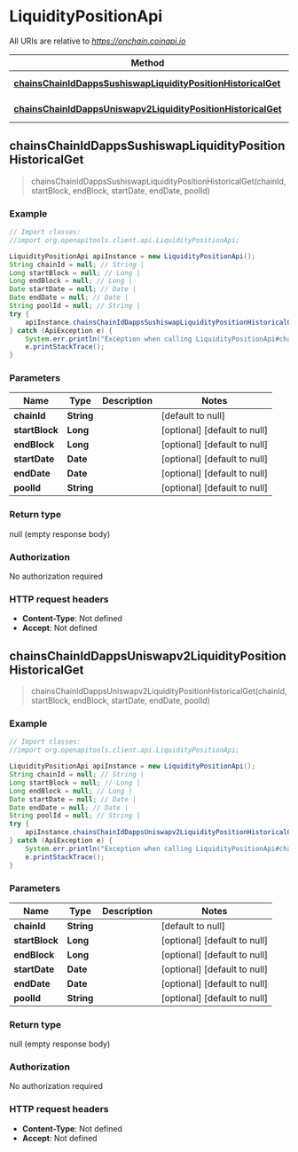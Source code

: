 # LiquidityPositionApi

All URIs are relative to *https://onchain.coinapi.io*

Method | HTTP request | Description
------------- | ------------- | -------------
[**chainsChainIdDappsSushiswapLiquidityPositionHistoricalGet**](LiquidityPositionApi.md#chainsChainIdDappsSushiswapLiquidityPositionHistoricalGet) | **GET** /chains/{chain_id}/dapps/sushiswap/liquidityPosition/historical | 
[**chainsChainIdDappsUniswapv2LiquidityPositionHistoricalGet**](LiquidityPositionApi.md#chainsChainIdDappsUniswapv2LiquidityPositionHistoricalGet) | **GET** /chains/{chain_id}/dapps/uniswapv2/liquidityPosition/historical | 



## chainsChainIdDappsSushiswapLiquidityPositionHistoricalGet

> chainsChainIdDappsSushiswapLiquidityPositionHistoricalGet(chainId, startBlock, endBlock, startDate, endDate, poolId)



### Example

```java
// Import classes:
//import org.openapitools.client.api.LiquidityPositionApi;

LiquidityPositionApi apiInstance = new LiquidityPositionApi();
String chainId = null; // String | 
Long startBlock = null; // Long | 
Long endBlock = null; // Long | 
Date startDate = null; // Date | 
Date endDate = null; // Date | 
String poolId = null; // String | 
try {
    apiInstance.chainsChainIdDappsSushiswapLiquidityPositionHistoricalGet(chainId, startBlock, endBlock, startDate, endDate, poolId);
} catch (ApiException e) {
    System.err.println("Exception when calling LiquidityPositionApi#chainsChainIdDappsSushiswapLiquidityPositionHistoricalGet");
    e.printStackTrace();
}
```

### Parameters


Name | Type | Description  | Notes
------------- | ------------- | ------------- | -------------
 **chainId** | **String**|  | [default to null]
 **startBlock** | **Long**|  | [optional] [default to null]
 **endBlock** | **Long**|  | [optional] [default to null]
 **startDate** | **Date**|  | [optional] [default to null]
 **endDate** | **Date**|  | [optional] [default to null]
 **poolId** | **String**|  | [optional] [default to null]

### Return type

null (empty response body)

### Authorization

No authorization required

### HTTP request headers

- **Content-Type**: Not defined
- **Accept**: Not defined


## chainsChainIdDappsUniswapv2LiquidityPositionHistoricalGet

> chainsChainIdDappsUniswapv2LiquidityPositionHistoricalGet(chainId, startBlock, endBlock, startDate, endDate, poolId)



### Example

```java
// Import classes:
//import org.openapitools.client.api.LiquidityPositionApi;

LiquidityPositionApi apiInstance = new LiquidityPositionApi();
String chainId = null; // String | 
Long startBlock = null; // Long | 
Long endBlock = null; // Long | 
Date startDate = null; // Date | 
Date endDate = null; // Date | 
String poolId = null; // String | 
try {
    apiInstance.chainsChainIdDappsUniswapv2LiquidityPositionHistoricalGet(chainId, startBlock, endBlock, startDate, endDate, poolId);
} catch (ApiException e) {
    System.err.println("Exception when calling LiquidityPositionApi#chainsChainIdDappsUniswapv2LiquidityPositionHistoricalGet");
    e.printStackTrace();
}
```

### Parameters


Name | Type | Description  | Notes
------------- | ------------- | ------------- | -------------
 **chainId** | **String**|  | [default to null]
 **startBlock** | **Long**|  | [optional] [default to null]
 **endBlock** | **Long**|  | [optional] [default to null]
 **startDate** | **Date**|  | [optional] [default to null]
 **endDate** | **Date**|  | [optional] [default to null]
 **poolId** | **String**|  | [optional] [default to null]

### Return type

null (empty response body)

### Authorization

No authorization required

### HTTP request headers

- **Content-Type**: Not defined
- **Accept**: Not defined

